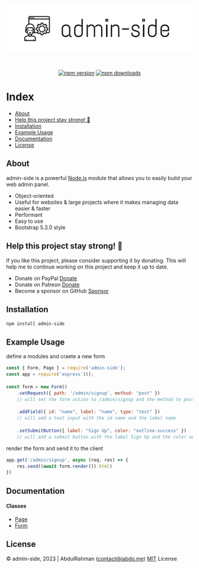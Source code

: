 	
<div align="center">
    <br />
    <p>
        <a href="https://github.com/abdooo9/admin-side"><img src="./docs/.gitbook/assets/banner.png" width="546" alt="admin-side" /></a>
    </p>
    <br />
    <p>
        <a href="https://www.npmjs.com/package/admin-side"><img src="https://img.shields.io/npm/v/admin-side.svg?maxAge=3600" alt="npm version" /></a>
        <a href="https://www.npmjs.com/package/admin-side"><img src="https://img.shields.io/npm/dt/admin-side.svg?maxAge=3600" alt="npm downloads" /></a>
</div>

# Index
- [About](#about)
- [Help this project stay strong! &#128170;](#help-this-project-stay-strong-)
- [Installation](#installation)
- [Example Usage](#example-usage)
- [Documentation](#documentation)
- [License](#license)

## About
admin-side is a powerful [Node.js](https://nodejs.org) module that allows you to easily build your web admin panel.
- Object-oriented
- Useful for websites & large projects where it makes managing data easier & faster
- Performant
- Easy to use
- Bootstrap 5.3.0 style

## Help this project stay strong! &#128170;
If you like this project, please consider supporting it by donating. This will help me to continue working on this project and keep it up to date.

- Donate on PayPal [Donate](https://www.paypal.me/abd0009)
- Donate on Patreon [Donate](https://www.patreon.com/abdo9)
- Become a sponsor on GitHub [Sponsor](https://github.com/sponsors/abdooo9)

## Installation
```sh-session
npm install admin-side
```

## Example Usage

define a modules and craete a new form
```js
const { Form, Page } = require('admin-side');
const app = require('express')();

const form = new Form()
    .setRequest({ path: '/admin/signup', method: "post" })
    // will set the form action to /admin/signup and the method to post

    .addField({ id: "name", label: "name", type: "text" })
    // will add a text input with the id name and the label name
    
    .setSubmitButton({ label: "Sign Up", color: "outline-success" })
    // will add a submit button with the label Sign Up and the color outline-success
```

render the form and send it to the client
```js
app.get('/admin/signup', async (req, res) => {
    res.send((await form.render()).html)
})
```

## Documentation
#### Classes
- [Page](./docs/classes/page.md)
- [Form](./docs/classes/form.md)

## License
© admin-side, 2023 | AbdulRahman (contact@iabdo.me)
[MIT](./LICENSE) License
